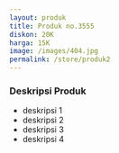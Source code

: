 ```yaml
---
layout: produk
title: Produk no.3555
diskon: 20K
harga: 15K
image: /images/404.jpg
permalink: /store/produk2
---
```




### Deskripsi Produk

<ul>
<li>deskripsi 1</li>
<li>deskripsi 2</li>
<li>deskripsi 3</li>
<li>deskripsi 4</li>
</ul>
